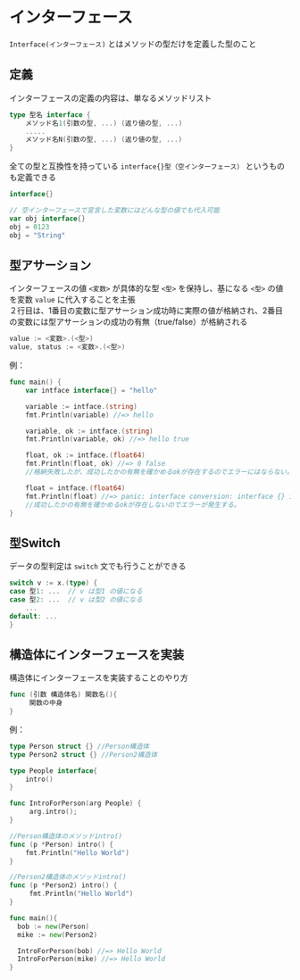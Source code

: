 # インターフェース

`Interface(インターフェース)` とはメソッドの型だけを定義した型のこと

## 定義

インターフェースの定義の内容は、単なるメソッドリスト

```go
type 型名 interface {
    メソッド名1(引数の型, ...) (返り値の型, ...)
    .....
    メソッド名N(引数の型, ...) (返り値の型, ...)
}
```

全ての型と互換性を持っている `interface{}型（空インターフェース）` というものも定義できる

```go
interface{}

// 空インターフェースで宣言した変数にはどんな型の値でも代入可能
var obj interface{}
obj = 0123
obj = "String"
```

## 型アサーション

インターフェースの値 `<変数>` が具体的な型 `<型>` を保持し、基になる `<型>` の値を変数 `value` に代入することを主張  
２行目は、1番目の変数に型アサーション成功時に実際の値が格納され、2番目の変数には型アサーションの成功の有無（true/false）が格納される

```go
value := <変数>.(<型>)
value, status := <変数>.(<型>)
```

例：

```go
func main() {
    var intface interface{} = "hello"

    variable := intface.(string)
    fmt.Println(variable) //=> hello

    variable, ok := intface.(string)
    fmt.Println(variable, ok) //=> hello true

    float, ok := intface.(float64)
    fmt.Println(float, ok) //=> 0 false
    //格納失敗したが、成功したかの有無を確かめるokが存在するのでエラーにはならない。

    float = intface.(float64)
    fmt.Println(float) //=> panic: interface conversion: interface {} is string, not float64
    //成功したかの有無を確かめるokが存在しないのでエラーが発生する。
}
```

## 型Switch

データの型判定は `switch` 文でも行うことができる

```go
switch v := x.(type) {
case 型1: ...  // v は型1 の値になる
case 型2: ...  // v は型2 の値になる
    ...
default: ... 
}
```

## 構造体にインターフェースを実装

構造体にインターフェースを実装することのやり方

```go
func (引数 構造体名) 関数名(){
     関数の中身
}
```

例：

```go
type Person struct {} //Person構造体
type Person2 struct {} //Person2構造体

type People interface{
    intro()
}

func IntroForPerson(arg People) {
     arg.intro();
}

//Person構造体のメソッドintro()
func (p *Person) intro() { 
    fmt.Println("Hello World")
}

//Person2構造体のメソッドintro()
func (p *Person2) intro() {
     fmt.Println("Hello World")
}

func main(){
  bob := new(Person)
  mike := new(Person2) 

  IntroForPerson(bob) //=> Hello World
  IntroForPerson(mike) //=> Hello World
}
```
